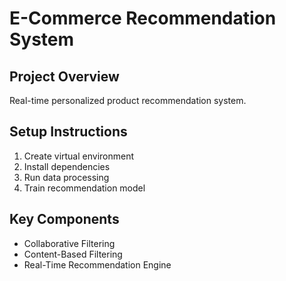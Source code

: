 # E-Commerce Recommendation System

## Project Overview
Real-time personalized product recommendation system.

## Setup Instructions
1. Create virtual environment
2. Install dependencies
3. Run data processing
4. Train recommendation model

## Key Components
- Collaborative Filtering
- Content-Based Filtering
- Real-Time Recommendation Engine
